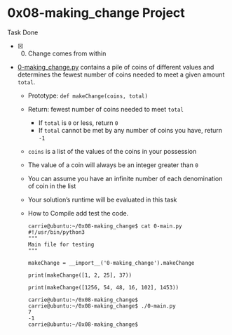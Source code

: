 # 0x08-making_change Project
Task Done
+ [x] 0. Change comes from within

+ [0-making_change.py](0-making_change.py) contains a pile of coins of different values and determines the fewest number of coins needed to meet a given amount `total`.

  + Prototype: `def makeChange(coins, total)`
  + Return: fewest number of coins needed to meet `total`
    + If `total` is `0` or less, return `0`
    + If `total` cannot be met by any number of coins you have, return `-1`
  + `coins` is a list of the values of the coins in your possession
  + The value of a coin will always be an integer greater than `0`
  + You can assume you have an infinite number of each denomination of coin in the list
  + Your solution’s runtime will be evaluated in this task
  + How to Compile add test  the code.
    
    ```
    carrie@ubuntu:~/0x08-making_change$ cat 0-main.py
    #!/usr/bin/python3
    """
    Main file for testing
    """
    
    makeChange = __import__('0-making_change').makeChange
    
    print(makeChange([1, 2, 25], 37))
    
    print(makeChange([1256, 54, 48, 16, 102], 1453))
    
    carrie@ubuntu:~/0x08-making_change$
    carrie@ubuntu:~/0x08-making_change$ ./0-main.py
    7
    -1
    carrie@ubuntu:~/0x08-making_change$
    ```
